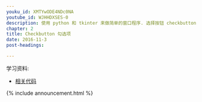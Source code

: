 ```yaml
---
youku_id: XMTYwODE4NDc0NA
youtube_id: WJHHDXSES-0
description: 使用 python 和 tkinter 来做简单的窗口程序. 选择按钮 checkbutton 练习.
chapter: 2
title: Checkbutton 勾选项
date: 2016-11-3
post-headings:

---
```


学习资料:
  * [相关代码](https://github.com/MorvanZhou/tutorials/blob/master/tkinterTUT/tk7_checkbutton.py)

{% include announcement.html %}